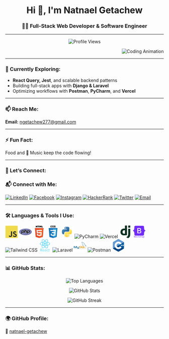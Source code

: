 <h1 align="center">Hi 👋, I'm Natnael Getachew</h1>
<h3 align="center">👨‍💻 Full-Stack Web Developer & Software Engineer</h3>

---

<p align="center">
  <img src="https://komarev.com/ghpvc/?username=natnael-getachew&label=Profile%20views&color=0e75b6&style=flat" alt="Profile Views">
</p>

<p align="right">
  <img src="https://github.com/Adam-pw/Adam-pw/blob/main/animation_500_kxa883sd.gif" alt="Coding Animation" width="250">
</p>

---

### 🚀 Currently Exploring:
- **React Query, Jest**, and scalable backend patterns
- Building full-stack apps with **Django & Laravel**
- Optimizing workflows with **Postman**, **PyCharm**, and **Vercel**

---

### 📫 Reach Me:
**Email:** [ngetachew277@gmail.com](mailto:ngetachew277@gmail.com)

---

### ⚡ Fun Fact:
Food and 🎵 Music keep the code flowing!

---

### 🤝 Let’s Connect:
<h3 align="left">📬 Connect with Me:</h3>
<p align="left">
  <a href="https://www.linkedin.com/in/natnael-getachew/" target="_blank" title="LinkedIn"><img src="https://raw.githubusercontent.com/rahuldkjain/github-profile-readme-generator/master/src/images/icons/Social/linked-in-alt.svg" height="30" width="40" alt="LinkedIn"></a>
  <a href="https://fb.com/" target="_blank" title="Facebook"><img src="https://raw.githubusercontent.com/rahuldkjain/github-profile-readme-generator/master/src/images/icons/Social/facebook.svg" height="30" width="40" alt="Facebook"></a>
  <a href="https://instagram.com/" target="_blank" title="Instagram"><img src="https://raw.githubusercontent.com/rahuldkjain/github-profile-readme-generator/master/src/images/icons/Social/instagram.svg" height="30" width="40" alt="Instagram"></a>
  <a href="https://www.hackerrank.com/" target="_blank" title="HackerRank"><img src="https://raw.githubusercontent.com/rahuldkjain/github-profile-readme-generator/master/src/images/icons/Social/hackerrank.svg" height="30" width="40" alt="HackerRank"></a>
  <a href="https://twitter.com/" target="_blank" title="Twitter"><img src="https://raw.githubusercontent.com/rahuldkjain/github-profile-readme-generator/master/src/images/icons/Social/twitter.svg" height="30" width="40" alt="Twitter"></a>
  <a href="mailto:ngetachew277@gmail.com" target="_blank" title="Email"><img src="https://upload.wikimedia.org/wikipedia/commons/4/4e/Gmail_Icon.svg" height="30" width="40" alt="Email"></a>
</p>

---

### 🛠️ Languages & Tools I Use:
<p align="left">
  <img src="https://raw.githubusercontent.com/devicons/devicon/master/icons/javascript/javascript-original.svg" width="40" height="40" alt="JavaScript">
  <img src="https://raw.githubusercontent.com/devicons/devicon/master/icons/php/php-original.svg" width="40" height="40" alt="PHP">
  <img src="https://raw.githubusercontent.com/devicons/devicon/master/icons/html5/html5-original-wordmark.svg" width="40" height="40" alt="HTML5">
  <img src="https://raw.githubusercontent.com/devicons/devicon/master/icons/css3/css3-original-wordmark.svg" width="40" height="40" alt="CSS3">
  <img src="https://raw.githubusercontent.com/devicons/devicon/master/icons/python/python-original.svg" width="40" height="40" alt="Python">
  <img src="https://upload.wikimedia.org/wikipedia/commons/1/1d/PyCharm_Icon.svg" width="40" height="40" alt="PyCharm">
   <img src="https://www.vectorlogo.zone/logos/vercel/vercel-icon.svg" width="40" height="40" alt="Vercel">
  <img src="https://raw.githubusercontent.com/devicons/devicon/master/icons/django/django-plain.svg" width="40" height="40" alt="Django">
  <img src="https://raw.githubusercontent.com/devicons/devicon/master/icons/bootstrap/bootstrap-plain-wordmark.svg" width="40" height="40" alt="Bootstrap">
  <img src="https://www.vectorlogo.zone/logos/tailwindcss/tailwindcss-icon.svg" width="40" height="40" alt="Tailwind CSS">
  <img src="https://raw.githubusercontent.com/devicons/devicon/master/icons/react/react-original-wordmark.svg" width="40" height="40" alt="React">
  <img src="https://www.vectorlogo.zone/logos/laravel/laravel-icon.svg" width="40" height="40" alt="Laravel">
  <img src="https://raw.githubusercontent.com/devicons/devicon/master/icons/mysql/mysql-original-wordmark.svg" width="40" height="40" alt="MySQL">
  <img src="https://www.vectorlogo.zone/logos/getpostman/getpostman-icon.svg" width="40" height="40" alt="Postman">
  <img src="https://raw.githubusercontent.com/devicons/devicon/master/icons/cplusplus/cplusplus-original.svg" width="40" height="40" alt="C++">

</p>

---

### 📊 GitHub Stats:
<p align="center">
  <img src="https://github-readme-stats.vercel.app/api/top-langs?username=natnael-getachew&layout=compact&theme=dark&bg_color=0d1117&text_color=ffffff" alt="Top Languages">
</p>

<p align="center">
  <img src="https://github-readme-stats.vercel.app/api?username=natnael-getachew&show_icons=true&theme=dark&bg_color=0d1117&text_color=ffffff" alt="GitHub Stats">
</p>

<p align="center">
  <img src="https://github-readme-streak-stats.herokuapp.com/?user=natnael-getachew&theme=dark&background=0d1117&date_format=M%20j%5B%2C%20Y%5D" alt="GitHub Streak">
</p>

---

### 🌍 GitHub Profile:
🔗 [natnael-getachew](https://github.com/natnael-getachew)
